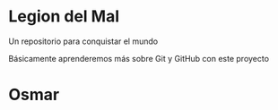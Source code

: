 # Legion del Mal
Un repositorio para conquistar el mundo

Básicamente aprenderemos más sobre Git y GitHub con este proyecto

# Osmar